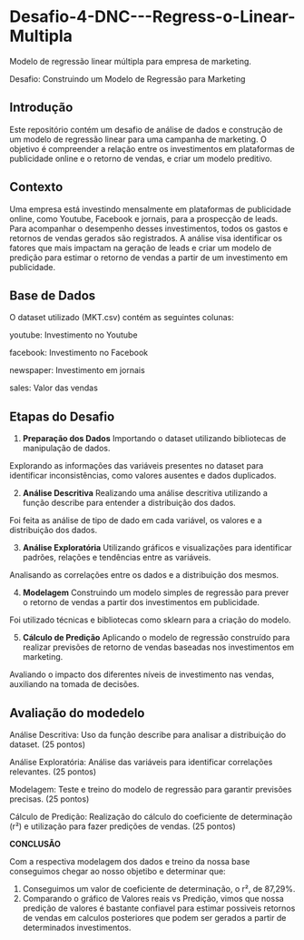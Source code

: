 # Desafio-4-DNC---Regress-o-Linear-Multipla
Modelo de regressão linear múltipla para empresa de marketing.


Desafio: Construindo um Modelo de Regressão para Marketing

## Introdução
Este repositório contém um desafio de análise de dados e construção de um modelo de regressão linear para uma campanha de marketing. O objetivo é compreender a relação entre os investimentos em plataformas de publicidade online e o retorno de vendas, e criar um modelo preditivo.

## Contexto
Uma empresa está investindo mensalmente em plataformas de publicidade online, como Youtube, Facebook e jornais, para a prospecção de leads. Para acompanhar o desempenho desses investimentos, todos os gastos e retornos de vendas gerados são registrados. A análise visa identificar os fatores que mais impactam na geração de leads e criar um modelo de predição para estimar o retorno de vendas a partir de um investimento em publicidade.

## Base de Dados
O dataset utilizado (MKT.csv) contém as seguintes colunas:

youtube: Investimento no Youtube

facebook: Investimento no Facebook

newspaper: Investimento em jornais

sales: Valor das vendas

## Etapas do Desafio
1. **Preparação dos Dados**
Importando o dataset utilizando bibliotecas de manipulação de dados.

Explorando as informações das variáveis presentes no dataset para identificar inconsistências, como valores ausentes e dados duplicados.

2. **Análise Descritiva**
Realizando uma análise descritiva utilizando a função describe para entender a distribuição dos dados.

Foi feita as análise de tipo de dado em cada variável, os valores e a distribuição dos dados.

3. **Análise Exploratória**
Utilizando gráficos e visualizações para identificar padrões, relações e tendências entre as variáveis.

Analisando as correlações entre os dados e a distribuição dos mesmos.

4. **Modelagem**
Construindo  um modelo simples de regressão para prever o retorno de vendas a partir dos investimentos em publicidade.

Foi utilizado técnicas e bibliotecas como sklearn para a criação do modelo.

5. **Cálculo de Predição**
Aplicando o modelo de regressão construído para realizar previsões de retorno de vendas baseadas nos investimentos em marketing.

Avaliando o impacto dos diferentes níveis de investimento nas vendas, auxiliando na tomada de decisões.

## Avaliação do modedelo
Análise Descritiva: Uso da função describe para analisar a distribuição do dataset. (25 pontos)

Análise Exploratória: Análise das variáveis para identificar correlações relevantes. (25 pontos)

Modelagem: Teste e treino do modelo de regressão para garantir previsões precisas. (25 pontos)

Cálculo de Predição: Realização do cálculo do coeficiente de determinação (r²) e utilização para fazer predições de vendas. (25 pontos)

**CONCLUSÃO**

Com a respectiva modelagem dos dados e treino da nossa base conseguimos chegar ao nosso objetibo e determinar que:


1.   Conseguimos um valor de coeficiente de determinação, o r², de 87,29%.
2.   Comparando o gráfico de Valores reais vs Predição, vimos que nossa predição de valores é bastante confiavel para estimar possiveis retornos de vendas em calculos posteriores que podem ser gerados a partir de determinados investimentos.
